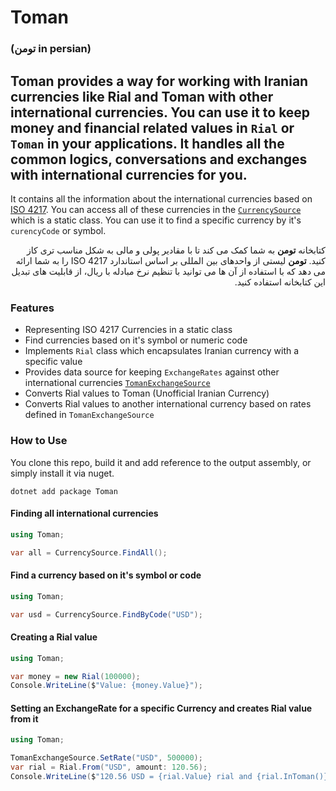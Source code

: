 # Toman

### (تومن in persian)

**Toman** provides a way for working with Iranian currencies like Rial and Toman with other international currencies.
You can use it to keep money and financial related values in `Rial` or `Toman` in your applications. It handles 
all the common logics, conversations and exchanges with international currencies for you.
---

It contains all the information about the international currencies based on
[ISO 4217](https://en.wikipedia.org/wiki/ISO_4217).
You can access all of these currencies in the [`CurrencySource`](https://github.com/imaun/toman/blob/master/src/Toman.Core/CurrencySource.cs)
which is a static class. You can use it to find a specific currency by it's `curencyCode` or symbol.


<div dir="rtl">
    کتابخانه <b>تومن</b>  به شما کمک می کند تا با مقادیر پولی و مالی به شکل مناسب تری کاز کنید.
<b>تومن</b> لیستی از واحدهای بین المللی بر اساس استاندارد ISO 4217 را به شما ارائه می دهد که با استفاده از 
آن ها می توانید با تنظیم نرخ مبادله با ریال، از قابلیت های تبدیل این کتابخانه استفاده کنید.
</div>

### Features

- Representing ISO 4217 Currencies in a static class
- Find currencies based on it's symbol or numeric code
- Implements `Rial` class which encapsulates Iranian currency with a specific value
- Provides data source for keeping `ExchangeRates` against other international currencies [`TomanExchangeSource`](https://github.com/imaun/toman/blob/master/src/Toman.Core/TomanExchangeSource.cs) 
- Converts Rial values to Toman (Unofficial Iranian Currency)
- Converts Rial values to another international currency based on rates defined in `TomanExchangeSource`

### How to Use

You clone this repo, build it and add reference to the output assembly, or 
simply install it via nuget.

```
dotnet add package Toman
```

#### Finding all international currencies
```csharp
using Toman;

var all = CurrencySource.FindAll();
```

#### Find a currency based on it's symbol or code
```csharp
using Toman;

var usd = CurrencySource.FindByCode("USD");
```

#### Creating a Rial value
```csharp
using Toman;

var money = new Rial(100000);
Console.WriteLine($"Value: {money.Value}");
```

#### Setting an ExchangeRate for a specific Currency and creates Rial value from it
```csharp
using Toman;

TomanExchangeSource.SetRate("USD", 500000);
var rial = Rial.From("USD", amount: 120.56);
Console.WriteLine($"120.56 USD = {rial.Value} rial and {rial.InToman()} toman");
```

